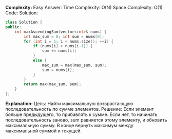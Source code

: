 **Complexity:** Easy
Answer:
	Time Complexity: O(N)
	Space Complexity: O(1)
Code:
Solution:
```cpp
class Solution {
public:
	int maxAscendingSum(vector<int>& nums) {  
	    int max_sum = 0; int sum = nums[0];  
	    for (int i = 1; i < nums.size(); ++i) {  
	        if (nums[i] > nums[i-1]) {  
	            sum += nums[i];  
	        }  
	        else {  
	            max_sum = max(max_sum, sum);  
	            sum = nums[i];  
	        }  
	    }  
	    return max(max_sum, sum);  
	}
};
```
**Explanation:**
	Цель: Найти максимальную возврастающую последовательность по сумме элементов.
	Решение: Если элемент больше предыдущего, то прибавлять к сумме. Если нет, то начинать последовательность заново, sum равняется этому элементу, и обновить максимальную сумму. В конце вернуть максимум между максимальной суммой и текущей.
